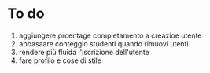 # To do
1. aggiungere prcentage completamento a creazioe utente
2. abbasaare conteggio studenti quando rimuovi utenti
3. rendere più fluida l'iscrizione dell'utente
4. fare profilo e cose di stile
